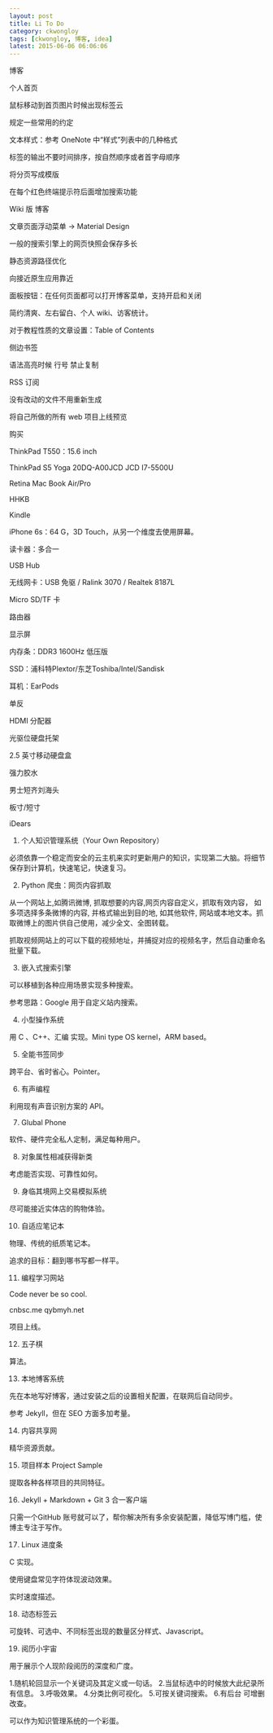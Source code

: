 ```yaml
---
layout: post
title: Li To Do
category: ckwongloy
tags: [ckwongloy, 博客, idea]
latest: 2015-06-06 06:06:06
---
```


博客

个人首页

鼠标移动到首页图片时候出现标签云

规定一些常用的约定

文本样式：参考 OneNote 中“样式”列表中的几种格式

标签的输出不要时间排序，按自然顺序或者首字母顺序

将分页写成模版

在每个红色终端提示符后面增加搜索功能

Wiki 版 博客

文章页面浮动菜单 -> Material Design

一般的搜索引擎上的网页快照会保存多长

静态资源路径优化

向接近原生应用靠近

面板按钮：在任何页面都可以打开博客菜单，支持开启和关闭

简约清爽、左右留白、个人 wiki、访客统计。

对于教程性质的文章设置：Table of Contents

侧边书签

语法高亮时候 行号 禁止复制

RSS 订阅

没有改动的文件不用重新生成

将自己所做的所有 web 项目上线预览

购买

ThinkPad T550：15.6 inch

ThinkPad S5 Yoga 20DQ-A00JCD JCD I7-5500U

Retina Mac Book Air/Pro

HHKB

Kindle

iPhone 6s：64 G，3D Touch，从另一个维度去使用屏幕。

读卡器：多合一

USB Hub

无线网卡：USB 免驱 / Ralink 3070 / Realtek 8187L 

Micro SD/TF 卡

路由器

显示屏

内存条：DDR3 1600Hz 低压版

SSD：浦科特Plextor/东芝Toshiba/Intel/Sandisk

耳机：EarPods

单反

HDMI 分配器

光驱位硬盘托架

2.5 英寸移动硬盘盒

强力胶水

男士短齐刘海头

板寸/短寸

iDears

1. 个人知识管理系统（Your Own Repository）

必须依靠一个稳定而安全的云主机来实时更新用户的知识，实现第二大脑。将细节保存到计算机，快速笔记，快速复习。

2. Python 爬虫：网页内容抓取

从一个网站上,如腾讯微博, 抓取想要的内容,网页内容自定义，抓取有效内容， 如多项选择多条微博的内容, 并格式输出到目的地, 如其他软件, 网站或本地文本。抓取微博上的图片供自己使用，减少全文、全图转载。

抓取视频网站上的可以下载的视频地址，并捕捉对应的视频名字，然后自动重命名批量下载。

3. 嵌入式搜索引擎

可以移植到各种应用场景实现多种搜索。

参考思路：Google 用于自定义站内搜索。

4. 小型操作系统

用 C 、C++、汇编 实现。Mini type OS kernel，ARM based。

5. 全能书签同步

跨平台、省时省心。Pointer。

6. 有声编程

利用现有声音识别方案的 API。

7. Glubal Phone

软件、硬件完全私人定制，满足每种用户。

8. 对象属性相减获得新类

考虑能否实现、可靠性如何。

9. 身临其境网上交易模拟系统

尽可能接近实体店的购物体验。

10. 自适应笔记本

物理、传统的纸质笔记本。

追求的目标：翻到哪书写都一样平。

11. 编程学习网站

Code never be so cool.

cnbsc.me
qybmyh.net

项目上线。

12. 五子棋

算法。

13. 本地博客系统

先在本地写好博客，通过安装之后的设置相关配置，在联网后自动同步。

参考 Jekyll，但在 SEO 方面多加考量。

14. 内容共享网

精华资源贡献。

15. 项目样本 Project Sample

提取各种各样项目的共同特征。

16. Jekyll + Markdown + Git 3 合一客户端

只需一个GitHub 账号就可以了，帮你解决所有多余安装配置，降低写博门槛，使博主专注于写作。

17. Linux 进度条

C 实现。

使用键盘常见字符体现波动效果。

实时速度描述。

18. 动态标签云

可旋转、可选中、不同标签出现的数量区分样式、Javascript。

19. 阅历小宇宙

用于展示个人现阶段阅历的深度和广度。

1.随机轮回显示一个关键词及其定义或一句话。
2.当鼠标选中的时候放大此纪录所有信息。
3.呼吸效果。
4.分类比例可视化。
5.可按关键词搜索。
6.有后台 可增删改查。

可以作为知识管理系统的一个彩蛋。
